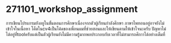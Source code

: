 # 271101_workshop_assignment
การเขียนโปรแกรมยังอยูในขั้นตอนการศึกษาเนื่องจากตัวผู้เรียนกำลังศึกษา ภาษาไพทอนอยู่อาจยังไม่เข้าใจในเนื้อหา โค็ตในcv4เป็นโค้ดของเพื่อนผมที่ช่วยสอนและให้เขียนตามให้เข้าใจนะครับ ปัญหาไม่ได้อยู่ที่toolครับแต่เป็นตัวผู้เรียนยังไม่มีความรู้มากพอประกอบกับเวลาที่ไม่สามารถศึกาาได้อย่างเต็มที่

